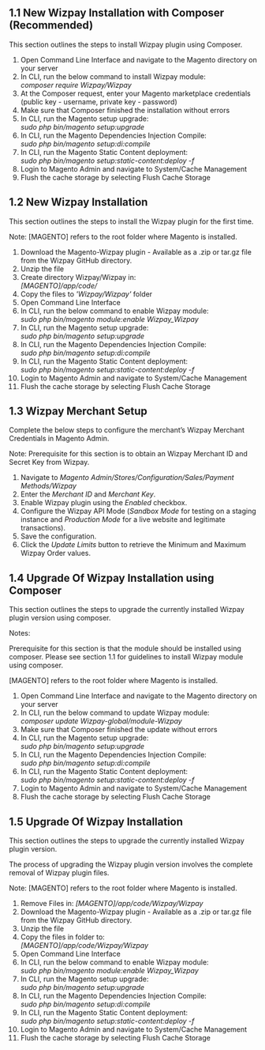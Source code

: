 <h2> 1.1    New Wizpay Installation with Composer (Recommended) </h2>
<p> This section outlines the steps to install Wizpay plugin using Composer. </p>

<ol>
	<li> Open Command Line Interface and navigate to the Magento directory on your server</li>
	<li> In CLI, run the below command to install Wizpay module: <br/> <em>composer require Wizpay/Wizpay</em> </li>
	<li> At the Composer request, enter your Magento marketplace credentials (public key - username, private key - password)</li>
	<li> Make sure that Composer finished the installation without errors </li>
	<li> In CLI, run the Magento setup upgrade: <br/> <em>sudo php bin/magento setup:upgrade</em> </li>
	<li> In CLI, run the Magento Dependencies Injection Compile: <br/> <em>sudo php bin/magento setup:di:compile</em> </li>
	<li> In CLI, run the Magento Static Content deployment: <br/> <em>sudo php bin/magento setup:static-content:deploy -f</em> </li>
	<li> Login to Magento Admin and navigate to System/Cache Management </li>
	<li> Flush the cache storage by selecting Flush Cache Storage </li>
</ol>

<h2> 1.2   New Wizpay Installation </h2>
<p>This section outlines the steps to install the Wizpay plugin for the first time.</p>

<p> Note: [MAGENTO] refers to the root folder where Magento is installed. </p>

<ol>
	<li> Download the Magento-Wizpay plugin - Available as a .zip or tar.gz file from the Wizpay GitHub directory. </li>
	<li> Unzip the file </li>
	<li> Create directory Wizpay/Wizpay in: <br/> <em>[MAGENTO]/app/code/</em></li>
	<li> Copy the files to <em>'Wizpay/Wizpay'</em> folder </li>
	<li> Open Command Line Interface </li>
	<li> In CLI, run the below command to enable Wizpay module: <br/> <em>sudo php bin/magento module:enable Wizpay_Wizpay</em> </li>
	<li> In CLI, run the Magento setup upgrade: <br/> <em>sudo php bin/magento setup:upgrade</em> </li>
	<li> In CLI, run the Magento Dependencies Injection Compile: <br/> <em>sudo php bin/magento setup:di:compile</em> </li>
	<li> In CLI, run the Magento Static Content deployment: <br/> <em>sudo php bin/magento setup:static-content:deploy -f</em> </li>
	<li> Login to Magento Admin and navigate to System/Cache Management </li>
	<li> Flush the cache storage by selecting Flush Cache Storage </li>
</ol>

<h2> 1.3	Wizpay Merchant Setup </h2>
<p> Complete the below steps to configure the merchant’s Wizpay Merchant Credentials in Magento Admin. </p>
<p> Note: Prerequisite for this section is to obtain an Wizpay Merchant ID and Secret Key from Wizpay. </p>

<ol>
	<li> Navigate to <em>Magento Admin/Stores/Configuration/Sales/Payment Methods/Wizpay</em> </li>
	<li> Enter the <em>Merchant ID</em> and <em>Merchant Key</em>. </li>
	<li> Enable Wizpay plugin using the <em>Enabled</em> checkbox. </li>
	<li> Configure the Wizpay API Mode (<em>Sandbox Mode</em> for testing on a staging instance and <em>Production Mode</em> for a live website and legitimate transactions). </li>
	<li> Save the configuration. </li>
	<li> Click the <em>Update Limits</em> button to retrieve the Minimum and Maximum Wizpay Order values.</li>
</ol>

<h2> 1.4	Upgrade Of Wizpay Installation using Composer</h2>
<p> This section outlines the steps to upgrade the currently installed Wizpay plugin version using composer. </p>
<p> Notes: </p>
<p>Prerequisite for this section is that the module should be installed using composer. Please see section 1.1 for guidelines to install Wizpay module using composer.</p>
<p>[MAGENTO] refers to the root folder where Magento is installed. </p>

<ol>
	<li> Open Command Line Interface and navigate to the Magento directory on your server</li>
	<li> In CLI, run the below command to update Wizpay module: <br/> <em>composer update Wizpay-global/module-Wizpay</em> </li>
	<li> Make sure that Composer finished the update without errors </li>
	<li> In CLI, run the Magento setup upgrade: <br/> <em>sudo php bin/magento setup:upgrade</em> </li>
	<li> In CLI, run the Magento Dependencies Injection Compile: <br/> <em>sudo php bin/magento setup:di:compile</em> </li>
	<li> In CLI, run the Magento Static Content deployment: <br/> <em>sudo php bin/magento setup:static-content:deploy -f</em> </li>
	<li> Login to Magento Admin and navigate to System/Cache Management </li>
	<li> Flush the cache storage by selecting Flush Cache Storage </li>
</ol>

<h2> 1.5	Upgrade Of Wizpay Installation </h2>
<p> This section outlines the steps to upgrade the currently installed Wizpay plugin version. </p>
<p> The process of upgrading the Wizpay plugin version involves the complete removal of Wizpay plugin files. </p>
<p> Note: [MAGENTO] refers to the root folder where Magento is installed. </p>

<ol>
	<li> Remove Files in: <em>[MAGENTO]/app/code/Wizpay/Wizpay</em></li>
	<li> Download the Magento-Wizpay plugin - Available as a .zip or tar.gz file from the Wizpay GitHub directory. </li>
	<li> Unzip the file </li>
	<li> Copy the files in folder to: <br/> <em>[MAGENTO]/app/code/Wizpay/Wizpay</em> </li>
	<li> Open Command Line Interface </li>
	<li> In CLI, run the below command to enable Wizpay module: <br/> <em>sudo php bin/magento module:enable Wizpay_Wizpay</em> </li>
	<li> In CLI, run the Magento setup upgrade: <br/> <em>sudo php bin/magento setup:upgrade</em> </li>
	<li> In CLI, run the Magento Dependencies Injection Compile: <br/> <em>sudo php bin/magento setup:di:compile</em> </li>
	<li> In CLI, run the Magento Static Content deployment: <br/> <em>sudo php bin/magento setup:static-content:deploy -f</em> </li>
	<li> Login to Magento Admin and navigate to System/Cache Management </li>
	<li> Flush the cache storage by selecting Flush Cache Storage </li>
</ol>
